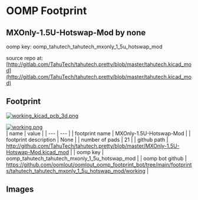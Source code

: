 # OOMP Footprint  
## MXOnly-1.5U-Hotswap-Mod  by none  
  
oomp key: oomp_tahutech_tahutech_mxonly_1_5u_hotswap_mod  
  
source repo at: [http://gitlab.com/TahuTech/tahutech.pretty/blob/master/tahutech.kicad_mod](http://gitlab.com/TahuTech/tahutech.pretty/blob/master/tahutech.kicad_mod)  
## Footprint  
  
[![working_kicad_pcb_3d.png](working_kicad_pcb_3d_600.png)](working_kicad_pcb_3d.png)  
  
[![working.png](working_600.png)](working.png)  
| name | value | 
| --- | --- | 
| footprint name | MXOnly-1.5U-Hotswap-Mod | 
| footprint description | None | 
| number of pads | 21 | 
| github path | http://github.com/TahuTech/tahutech.pretty/blob/master/MXOnly-1.5U-Hotswap-Mod.kicad_mod | 
| oomp key | oomp_tahutech_tahutech_mxonly_1_5u_hotswap_mod | 
| oomp bot github | https://github.com/oomlout/oomlout_oomp_footprint_bot/tree/main/footprints/tahutech_tahutech_mxonly_1_5u_hotswap_mod/working | 
## Images  
